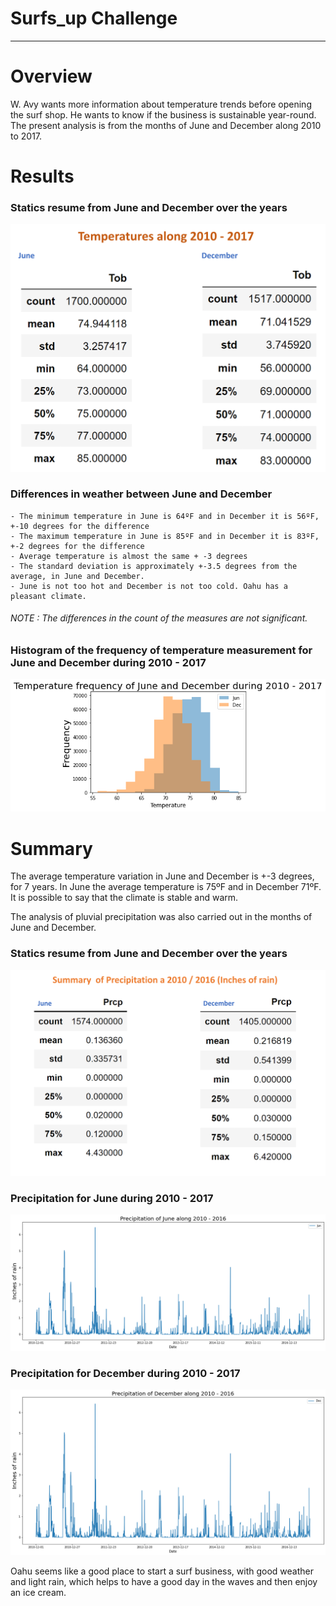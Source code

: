 # Surfs_up Challenge

____________________________________________________

# Overview
W. Avy wants more information about temperature trends before opening the surf shop. He wants to know if the  business is sustainable year-round. The present analysis is from the months of June and December along 2010 to 2017. 




# Results

### Statics resume from June and December over the years
![alt text](./Resources/comparative.png)


### Differences in weather between June and December

    - The minimum temperature in June is 64ºF and in December it is 56ºF, +-10 degrees for the difference
    - The maximum temperature in June is 85ºF and in December it is 83ºF, +-2 degrees for the difference
    - Average temperature is almost the same + -3 degrees
    - The standard deviation is approximately +-3.5 degrees from the average, in June and December.
    - June is not too hot and December is not too cold. Oahu has a pleasant climate.

###### NOTE : The differences in the count of the measures are not significant.

### Histogram of the frequency of temperature measurement for June and December during 2010 - 2017
![alt text](./Resources/FreqAlongYears.png)


# Summary

The average temperature variation in June and December is +-3 degrees, for 7 years. In June the average temperature is 75ºF and in December 71ºF. It is possible to say that the climate is stable and warm.

The analysis of pluvial precipitation was also carried out in the months of June and December.

### Statics resume from June and December over the years
![alt text](./Resources/prcp.png)

### Precipitation for June during 2010 - 2017
![alt text](./Resources/PrecipitationJune.png)

### Precipitation for December during 2010 - 2017
![alt text](./Resources/PrecipitationDec.png)

Oahu seems like a good place to start a surf business, with good weather and light rain, which helps to have a good day in the waves and then enjoy an ice cream.
